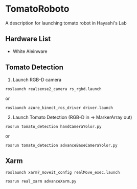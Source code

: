# TomatoRoboto
A description for launching tomato robot in Hayashi's Lab

## Hardware List
- White Aleinware

## Tomato Detection

1. Launch RGB-D camera 
```
roslaunch realsense2_camera rs_rgbd.launch
```
or
```
roslaunch azure_kinect_ros_driver driver.launch
```
2. Launch Tomato Detection (RGB-D in -> MarkerArray out)
```
rosrun tomato_detection handCameraYolor.py
```
or
```
rosrun tomato_detection advanceBaseCameraYolor.py
```

## Xarm
```
roslaunch xarm7_moveit_config realMove_exec.launch
```
```
rosrun real_xarm advanceXarm.py
```
